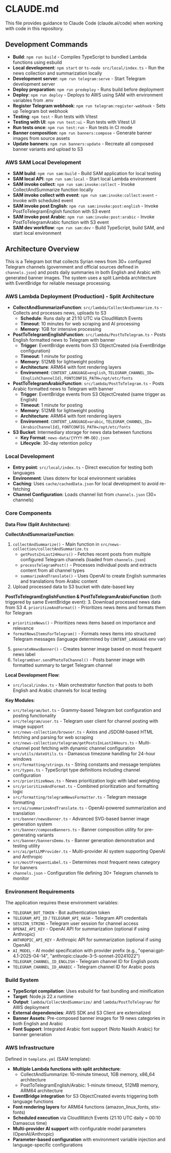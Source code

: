 # CLAUDE.md

This file provides guidance to Claude Code (claude.ai/code) when working with code in this repository.

## Development Commands

- **Build**: `npm run build` - Compiles TypeScript to bundled Lambda functions using esbuild
- **Local development**: `npm start` or `ts-node src/local/index.ts` - Run the news collection and summarization locally
- **Development server**: `npm run telegram:serve` - Start Telegram development server
- **Deploy preparation**: `npm run predeploy` - Runs build before deployment
- **Deploy**: `npm run deploy` - Deploys to AWS using SAM with environment variables from .env
- **Register Telegram webhook**: `npm run telegram:register-webhook` - Sets up Telegram bot webhook
- **Testing**: `npm test` - Run tests with Vitest
- **Testing with UI**: `npm run test:ui` - Run tests with Vitest UI
- **Run tests once**: `npm run test:run` - Run tests in CI mode
- **Banner composition**: `npm run banners:compose` - Generate banner images from source assets
- **Update banners**: `npm run banners:update` - Recreate all composed banner variants and upload to S3

### AWS SAM Local Development

- **SAM build**: `npm run sam:build` - Build SAM application for local testing
- **SAM local API**: `npm run sam:local` - Start local Lambda environment
- **SAM invoke collect**: `npm run sam:invoke:collect` - Invoke CollectAndSummarize function locally
- **SAM invoke collect with event**: `npm run sam:invoke:collect:event` - Invoke with scheduled event
- **SAM invoke post English**: `npm run sam:invoke:post:english` - Invoke PostToTelegramEnglish function with S3 event
- **SAM invoke post Arabic**: `npm run sam:invoke:post:arabic` - Invoke PostToTelegramArabic function with S3 event
- **SAM dev workflow**: `npm run sam:dev` - Build TypeScript, build SAM, and start local environment

## Architecture Overview

This is a Telegram bot that collects Syrian news from 30+ configured Telegram channels (government and official sources defined in `channels.json`) and posts daily summaries in both English and Arabic with generated banner images. The system uses a split Lambda architecture with EventBridge for reliable message processing.

### AWS Lambda Deployment (Production) - Split Architecture

- **CollectAndSummarizeFunction**: `src/lambda/CollectAndSummarize.ts` - Collects and processes news, uploads to S3
  - **Schedule**: Runs daily at 21:10 UTC via CloudWatch Events
  - **Timeout**: 10 minutes for web scraping and AI processing
  - **Memory**: 1GB for intensive processing
- **PostToTelegramEnglishFunction**: `src/lambda/PostToTelegram.ts` - Posts English formatted news to Telegram with banner
  - **Trigger**: EventBridge events from S3 ObjectCreated (via EventBridge configuration)
  - **Timeout**: 1 minute for posting
  - **Memory**: 512MB for lightweight posting
  - **Architecture**: ARM64 with font rendering layers
  - **Environment**: `CONTENT_LANGUAGE=english`, `TELEGRAM_CHANNEL_ID={EnglishChannelId}`, `FONTCONFIG_PATH=/opt/etc/fonts`
- **PostToTelegramArabicFunction**: `src/lambda/PostToTelegram.ts` - Posts Arabic formatted news to Telegram with banner
  - **Trigger**: EventBridge events from S3 ObjectCreated (same trigger as English)
  - **Timeout**: 1 minute for posting
  - **Memory**: 512MB for lightweight posting
  - **Architecture**: ARM64 with font rendering layers
  - **Environment**: `CONTENT_LANGUAGE=arabic`, `TELEGRAM_CHANNEL_ID={ArabicChannelId}`, `FONTCONFIG_PATH=/opt/etc/fonts`
- **S3 Bucket**: Intermediary storage for news data between functions
  - **Key Format**: `news-data/{YYYY-MM-DD}.json`
  - **Lifecycle**: 30-day retention policy

### Local Development

- **Entry point**: `src/local/index.ts` - Direct execution for testing both languages
- **Environment**: Uses dotenv for local environment variables
- **Caching**: Uses `cache/cachedData.json` for local development to avoid re-fetching
- **Channel Configuration**: Loads channel list from `channels.json` (30+ channels)

### Core Components

**Data Flow (Split Architecture)**:

**CollectAndSummarizeFunction**:

1. `collectAndSummarize()` - Main function in `src/news-collection/collectAndSummarize.ts`
   - `getPostsInLast24Hours()` - Fetches recent posts from multiple configured Telegram channels (loaded from `channels.json`)
   - `processTelegramPost()` - Processes individual posts and extracts content from all channel types
   - `summarizeAndTranslate()` - Uses OpenAI to create English summaries and translations from Arabic content
2. Upload processed data to S3 bucket with date-based key

**PostToTelegramEnglishFunction & PostToTelegramArabicFunction** (both triggered by same EventBridge event): 3. Download processed news data from S3 4. `prioritizeAndFormat()` - Prioritizes news items and formats them for Telegram

- `prioritizeNews()` - Prioritizes news items based on importance and relevance
- `formatNewsItemsForTelegram()` - Formats news items into structured Telegram messages (language determined by `CONTENT_LANGUAGE` env var)

5. `generateNewsBanner()` - Creates banner image based on most frequent news label
6. `TelegramUser.sendPhotoToChannel()` - Posts banner image with formatted summary to target Telegram channel

**Local Development Flow**:

- `src/local/index.ts` - Main orchestrator function that posts to both English and Arabic channels for local testing

**Key Modules**:

- `src/telegram/bot.ts` - Grammy-based Telegram bot configuration and posting functionality
- `src/telegram/user.ts` - Telegram user client for channel posting with image support
- `src/news-collection/browser.ts` - Axios and JSDOM-based HTML fetching and parsing for web scraping
- `src/news-collection/telegram/getPostsInLast24Hours.ts` - Multi-channel post fetching with dynamic channel configuration
- `src/utils/dateUtils.ts` - Damascus timezone handling for 24-hour windows
- `src/formatting/strings.ts` - String constants and message templates
- `src/types.ts` - TypeScript type definitions including channel configuration
- `src/prioritizeNews.ts` - News prioritization logic with label weighting
- `src/prioritizeAndFormat.ts` - Combined prioritization and formatting logic
- `src/formatting/telegramNewsFormatter.ts` - Telegram message formatting
- `src/ai/summarizeAndTranslate.ts` - OpenAI-powered summarization and translation
- `src/banner/newsBanner.ts` - Advanced SVG-based banner image generation system
- `src/banner/composeBanners.ts` - Banner composition utility for pre-generating variants
- `src/banner/bannersDemo.ts` - Banner generation demonstration and testing utility
- `src/ai/getLLMProvider.ts` - Multi-provider AI system supporting OpenAI and Anthropic
- `src/mostFrequentLabel.ts` - Determines most frequent news category for banners
- `channels.json` - Configuration file defining 30+ Telegram channels to monitor

### Environment Requirements

The application requires these environment variables:

- `TELEGRAM_BOT_TOKEN` - Bot authentication token
- `TELEGRAM_API_ID` / `TELEGRAM_API_HASH` - Telegram API credentials
- `SESSION_STRING` - Telegram user session for channel access
- `OPENAI_API_KEY` - OpenAI API for summarization (optional if using Anthropic)
- `ANTHROPIC_API_KEY` - Anthropic API for summarization (optional if using OpenAI)
- `AI_MODEL` - AI model specification with provider prefix (e.g., "openai:gpt-4.1-2025-04-14", "anthropic:claude-3-5-sonnet-20241022")
- `TELEGRAM_CHANNEL_ID_ENGLISH` - Telegram channel ID for English posts
- `TELEGRAM_CHANNEL_ID_ARABIC` - Telegram channel ID for Arabic posts

### Build System

- **TypeScript compilation**: Uses esbuild for fast bundling and minification
- **Target**: Node.js 22.x runtime
- **Output**: `lambda/CollectAndSummarize/` and `lambda/PostToTelegram/` for AWS deployment
- **External dependencies**: AWS SDK and S3 Client are externalized
- **Banner Assets**: Pre-composed banner images for 19 news categories in both English and Arabic
- **Font Support**: Integrated Arabic font support (Noto Nasklh Arabic) for banner generation

### AWS Infrastructure

Defined in `template.yml` (SAM template):

- **Multiple Lambda functions with split architecture**:
  - CollectAndSummarize: 10-minute timeout, 1GB memory, x86_64 architecture
  - PostToTelegramEnglish/Arabic: 1-minute timeout, 512MB memory, ARM64 architecture
- **EventBridge integration** for S3 ObjectCreated events triggering both language functions
- **Font rendering layers** for ARM64 functions (amazon_linux_fonts, stix-fonts)
- **Scheduled execution** via CloudWatch Events (21:10 UTC daily = 00:10 Damascus time)
- **Multi-provider AI support** with configurable model parameters (OpenAI/Anthropic)
- **Parameter-based configuration** with environment variable injection and language-specific configurations
